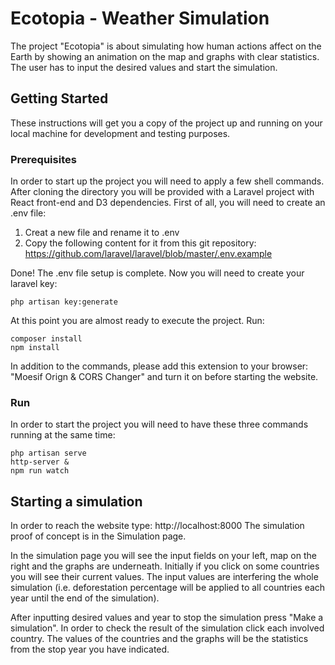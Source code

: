 # Ecotopia - Weather Simulation

The project "Ecotopia" is about simulating how human actions affect on the Earth
by showing an animation on the map and graphs with clear statistics. The user has to
input the desired values and start the simulation. 

## Getting Started

These instructions will get you a copy of the project up and running on your local machine for development and testing purposes.

### Prerequisites

In order to start up the project you will need to apply a few shell commands. After cloning the directory you will be provided
with a Laravel project with React front-end and D3 dependencies. First of all, you will need to create an .env file:
1. Creat a new file and rename it to .env
2. Copy the following content for it from this git repository: https://github.com/laravel/laravel/blob/master/.env.example

Done! The .env file setup is complete. Now you will need to create your laravel key:
```
php artisan key:generate
```
At this point you are almost ready to execute the project. Run:
```
composer install
npm install
```
In addition to the commands, please add this extension to your browser: "Moesif Orign & CORS Changer"
and turn it on before starting the website.
### Run

In order to start the project you will need to have these three commands running at the same time:


```
php artisan serve
http-server &
npm run watch
```

## Starting a simulation

In order to reach the website type: http://localhost:8000
The simulation proof of concept is in the Simulation page.

In the simulation page you will see the input fields on your left, map on the right 
and the graphs are underneath.
Initially if you click on some countries you will see their current values.
The input values are interfering the whole simulation (i.e. deforestation percentage will 
be applied to all countries each year until the end of the simulation).

After inputting desired values and year to stop the simulation press "Make a simulation".
In order to check the result of the simulation click each involved country. 
The values of the countries and the graphs will be the statistics from the stop year
you have indicated.